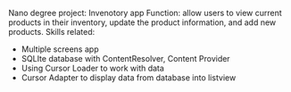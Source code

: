Nano degree project: Invenotory app
Function: allow users to view current products in their inventory, update the product information, and add new products.
Skills related:
- Multiple screens app
- SQLIte database with ContentResolver, Content Provider
- Using Cursor Loader to work with data
- Cursor Adapter to display data from database into listview
